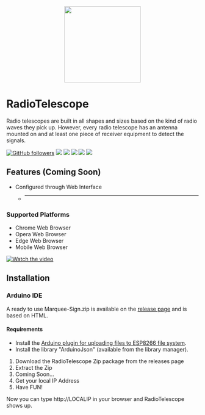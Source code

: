 <div align="center">
	<a href="https://github.com/Furkanprlk/RadioTelescope">
		<img src="./RadioTelescope/data/netracker.ico" width="200" height="200">
	</a>
</div>

# RadioTelescope
Radio telescopes are built in all shapes and sizes based on the kind of radio waves they pick up. However, every radio telescope has an antenna mounted on and at least one piece of receiver equipment to detect the signals.


[![GitHub followers](https://img.shields.io/github/followers/Furkanprlk?style=social)](https://github.com/Furkanprlk) &#9;
![](https://img.shields.io/github/forks/Furkanprlk/RadioTelescope.svg)&#9;
![](https://img.shields.io/github/stars/Furkanprlk/RadioTelescope.svg)&#9;
![](https://img.shields.io/github/tag/Furkanprlk/RadioTelescope.svg)&#9;
![](https://img.shields.io/github/release/Furkanprlk/RadioTelescope.svg)&#9;
![](https://img.shields.io/github/issues/Furkanprlk/RadioTelescope.svg)&#9;


## Features (Coming Soon)
* Configured through Web Interface
    * --------

### Supported Platforms
* Chrome Web Browser
* Opera Web Browser
* Edge Web Browser
* Mobile Web Browser


[![Watch the video](https://i.hizliresim.com/1za81q3.png)](https://www.youtube.com/shorts/yQ-8DDZNZeI)

## Installation

### Arduino IDE
A ready to use Marquee-Sign.zip is available on the [release page](https://github.com/Furkanprlk/Marquee-Sign/) and is based on HTML.

#### Requirements
* Install the [Arduino plugin for uploading files to ESP8266 file system](https://github.com/esp8266/arduino-esp8266fs-plugin).
* Install the library "ArduinoJson" (available from the library manager).



1. Download the RadioTelescope Zip package from the releases page
2. Extract the Zip
3. Coming Soon...
6. Get your local IP Address
7. Have FUN!

Now you can type http://LOCALIP in your browser and RadioTelescope shows up.
